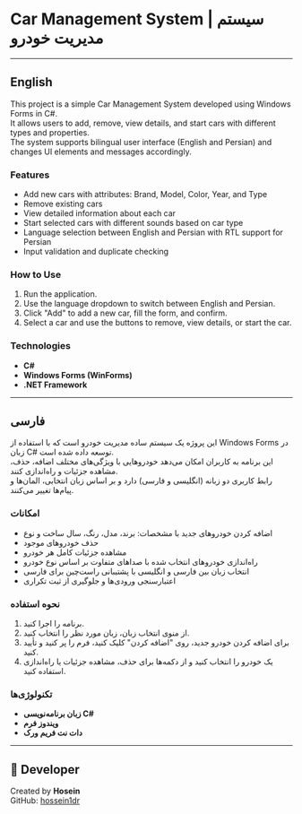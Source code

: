 # Car Management System | سیستم مدیریت خودرو

---

## English

This project is a simple Car Management System developed using Windows Forms in C#.  
It allows users to add, remove, view details, and start cars with different types and properties.  
The system supports bilingual user interface (English and Persian) and changes UI elements and messages accordingly.  

### Features
- Add new cars with attributes: Brand, Model, Color, Year, and Type  
- Remove existing cars  
- View detailed information about each car  
- Start selected cars with different sounds based on car type  
- Language selection between English and Persian with RTL support for Persian  
- Input validation and duplicate checking  

### How to Use
1. Run the application.  
2. Use the language dropdown to switch between English and Persian.  
3. Click "Add" to add a new car, fill the form, and confirm.  
4. Select a car and use the buttons to remove, view details, or start the car.  

### Technologies
- **C#**  
- **Windows Forms (WinForms)**  
- **.NET Framework**  

---

## فارسی

این پروژه یک سیستم ساده مدیریت خودرو است که با استفاده از Windows Forms در زبان C# توسعه داده شده است.  
این برنامه به کاربران امکان می‌دهد خودروهایی با ویژگی‌های مختلف اضافه، حذف، مشاهده جزئیات و راه‌اندازی کنند.  
رابط کاربری دو زبانه (انگلیسی و فارسی) دارد و بر اساس زبان انتخابی، المان‌ها و پیام‌ها تغییر می‌کنند.  

### امکانات  
- اضافه کردن خودروهای جدید با مشخصات: برند، مدل، رنگ، سال ساخت و نوع  
- حذف خودروهای موجود  
- مشاهده جزئیات کامل هر خودرو  
- راه‌اندازی خودروهای انتخاب شده با صداهای متفاوت بر اساس نوع خودرو  
- انتخاب زبان بین فارسی و انگلیسی با پشتیبانی راست‌چین برای فارسی  
- اعتبارسنجی ورودی‌ها و جلوگیری از ثبت تکراری  

### نحوه استفاده  
1. برنامه را اجرا کنید.  
2. از منوی انتخاب زبان، زبان مورد نظر را انتخاب کنید.  
3. برای اضافه کردن خودرو جدید، روی "اضافه کردن" کلیک کنید، فرم را پر کنید و تأیید کنید.  
4. یک خودرو را انتخاب کنید و از دکمه‌ها برای حذف، مشاهده جزئیات یا راه‌اندازی استفاده کنید.  

### تکنولوژی‌ها  
- **زبان برنامه‌نویسی C#**  
- **ویندوز فرم**
- **دات نت فریم ورک**

---
## 👤 Developer

Created by **Hosein**  
GitHub: [hossein1dr](https://github.com/hossein1dr)


